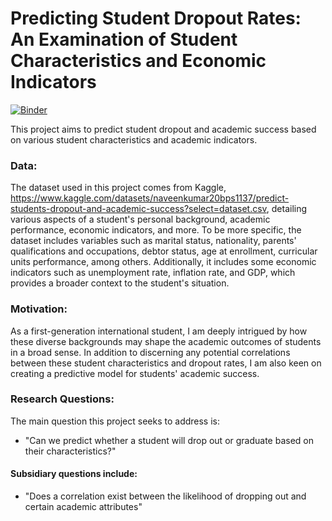 # Predicting Student Dropout Rates: An Examination of Student Characteristics and Economic Indicators

[![Binder](https://mybinder.org/badge_logo.svg)](https://mybinder.org/v2/gh/ConstantineWang/dgthum140/main)

This project aims to predict student dropout and academic success based on various student characteristics and academic indicators.

### Data: 

The dataset used in this project comes from Kaggle, https://www.kaggle.com/datasets/naveenkumar20bps1137/predict-students-dropout-and-academic-success?select=dataset.csv, detailing various aspects of a student's personal background, academic performance, economic indicators, and more. To be more specific, the dataset includes variables such as marital status, nationality, parents' qualifications and occupations, debtor status, age at enrollment, curricular units performance, among others. Additionally, it includes some economic indicators such as unemployment rate, inflation rate, and GDP, which provides a broader context to the student's situation.

### Motivation: 

As a first-generation international student, I am deeply intrigued by how these diverse backgrounds may shape the academic outcomes of students in a broad sense. In addition to discerning any potential correlations between these student characteristics and dropout rates, I am also keen on creating a predictive model for students' academic success.

### Research Questions: 

The main question this project seeks to address is: 
- "Can we predict whether a student will drop out or graduate based on their characteristics?"

#### Subsidiary questions include: 

- "Does a correlation exist between the likelihood of dropping out and certain academic attributes"
